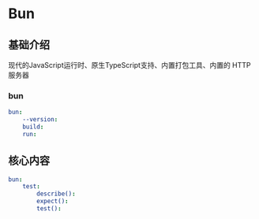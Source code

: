# Bun


## 基础介绍

现代的JavaScript运行时、原生TypeScript支持、内置打包工具、内置的 HTTP 服务器


### bun
```yaml
bun:
    --version:
    build:
    run:
```




## 核心内容
```yaml
bun:
    test:
        describe():
        expect():
        test():
```